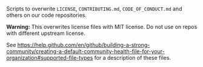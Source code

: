 Scripts to overwrite `LICENSE`, `CONTRIBUTING.md`, `CODE_OF_CONDUCT.md` and others on our code repositories.

**Warning:** This overwrites license files with MIT license. Do not use on repos with different upstream license.

See
https://help.github.com/en/github/building-a-strong-community/creating-a-default-community-health-file-for-your-organization#supported-file-types
for a description of these files.
